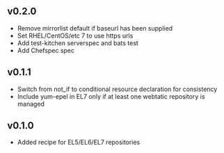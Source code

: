 ## v0.2.0
* Remove mirrorlist default if baseurl has been supplied
* Set RHEL/CentOS/etc 7 to use https urls
* Add test-kitchen serverspec and bats test
* Add Chefspec spec

## v0.1.1
* Switch from not_if to conditional resource declaration for consistency
* Include yum-epel in EL7 only if at least one webtatic repository is managed

## v0.1.0
* Added recipe for EL5/EL6/EL7 repositories